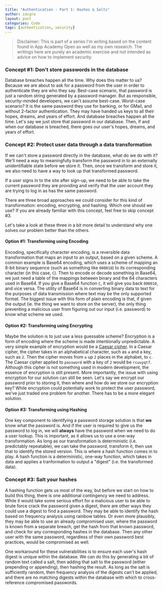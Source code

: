 ```yaml
---
title: "Authentication - Part 1: Hashes & Salts"
author: zacgra
layout: post
categories: Code
tags: [authentication, security]
---
```


> Disclaimer: This is part of a series I'm writing based on the content found in App Academy Open as well as my own research. The writings here are purely an academic exercise and not intended as advice on how to implement security.

### Concept #1: Don't store passwords in the database

Database breaches happen all the time. Why does this matter to us? Because we are about to ask for a password from the user in order to authenticate they are who they say. Best-case scenario, that password is just a random string generated by a password manager. But as responsible, security-minded developers, we can't assume best-case. Worst-case scenario? It is the same password they use for banking, or for GMail, and without 2-factor authentication. They may have handed us keys to all their hopes, dreams, and years of effort. And database breaches happen all the time. Let's say we just store that password in our database. Then, if and when our database is breached, there goes our user's hopes, dreams, and years of effort.

### Concept #2: Protect user data through a data transformation

If we can't store a password directly in the database, what do we do with it? We'll need a way to meaningfully transform the password in to an externally unidentifiable state before we store it. Then, once we transform and store it, we also need to have a way to look up that transformed password.

If a user signs in to the site after sign-up, we need to be able to take the current password they are providing and verify that the user account they are trying to log in as has the same password.

There are three broad approaches we could consider for this kind of transformation: encoding, encrypting, and hashing. Which one should we use? If you are already familiar with this concept, feel free to skip concept #3.

Let's take a look at these three in a bit more detail to understand why one solves our problem better than the others.

#### Option #1: Transforming using Encoding

Encoding, specifically character encoding, is a reversible data transformation that maps an input to an output, based on a given scheme. A common example is Base64 encoding, which uses a scheme of mapping an 8-bit binary sequence (such as something like `000010`) to its corresponding character (in this case, `C`). Then to encode or decode something in Base64, we just need a table of the mappings between binary and the 64 characters used in Base64. If you give a Base64 function `C`, it will give you back `000010`, and vice versa. The utility of Base64 is in converting binary data to text for the purposes of data transmission where text may be the only supported format. The biggest issue with this form of plain encoding is that, if given the output (ie. the thing we want to store on the server), the only thing preventing a malicious user from figuring out our input (i.e. password) to know what scheme we used.

#### Option #2: Transforming using Encrypting

Maybe the solution is to just use a less guessable scheme? Encryption is a form of encoding where the scheme is made intentionally unpredictable. A very simple example of encryption would be a [Caesar cipher](https://en.wikipedia.org/wiki/Caesar_cipher). In a Caesar cipher, the cipher takes in an alphabetical character, such as `a` and a key, such as `2`. Then the cipher moves from `a` up `2` places in the alphabet, to `c`. The Caesar cipher applied to `password` with a key of `2` would be `rcuuyqtf`. Although this cipher is not something used in modern development, the essence of encryption is still present. More importantly, the issue with using encryption for our solution can still be seen. Let's say we encrypt our password prior to storing it, then where and how do we store our encryption key? While encryption could potentially work to protect the user password, we've just traded one problem for another. There has to be a more elegant solution.

#### Option #3: Transforming using Hashing

One key component to identifying a password storage solution is that **we** know what the password is. And if the user is required to give us the password to log in, we will **always** have the password when we need to do a user lookup. This is important, as it allows us to use a one-way transformation. As long as our transformation is deterministic (i.e. predictably repeatable), we can take the password, transform it, then use that to identify the stored version. This is where a hash function comes in to play. A hash function is a deterministic, one-way function, which takes in data and applies a tranformation to output a "digest" (i.e. the transformed data).

### Concept #3: Salt your hashes

A hashing function gets us most of the way, but before we start on how to build this thing, there is one additional contingency we need to address. While it would take some serious effort for a malicious user to be able to brute force crack the password given a digest, there are other ways they could use a digest to find a password. They may be able to identify the hash based on frequency analysis using rainbow tables. Or even more plausibly, they may be able to use an already compromised user, where the password is known from a separate breach, get the hash from that known password, and check for any corresponding hashes in the database. Then any other user with the same password, regardless of their own password best practices, would be compromised as well.

One workaround for these vulnerabilities is to ensure each user's hash digest is unique within the database. We can do this by generating a bit of random text called a salt, then adding that salt to the password (either prepending or appending), then hashing the result. As long as the salt is sufficiently random, then frequency analysis of the digests can't be applied, and there are no matching digests within the database with which to cross-reference compromised passwords.
